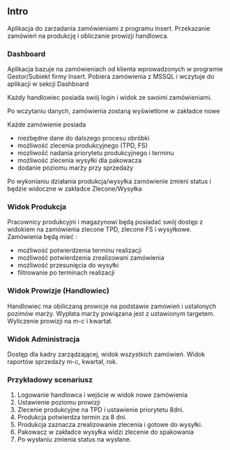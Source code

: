 
## Intro

Aplikacja do zarzadania zamówieniami z programu Insert. 
Przekazanie zamówień na produkcję i obliczanie prowizji handlowca.

### Dashboard

Aplikacja bazuje na zamówieniach od klienta wprowadzonych w programie Gestor/Subiekt firmy Insert.
Pobiera zamówienia z MSSQL i wczytuje do aplikacji w sekcji Dashboard

Każdy handlowiec posiada swój login i widok ze swoimi zamówieniami.

Po wczytaniu danych, zamówienia zostaną wyświetlone w zakładce nowe

Każde zamówienie posiada 
- niezbędne dane do dalszego procesu obróbki 
- możliwość zlecenia produkcyjnego (TPD, FS)
- mozliwość nadania priorytetu produkcyjnego i terminu
- możliwość zlecenia wysyłki dla pakowacza
- dodanie poziomu marży przy sprzedaży

Po wykonianiu działania produkcja/wysyłka zamówienie zmieni status i będzie widoczne w zakładce Zlecone/Wysyłka

### Widok Produkcja

Pracownicy produkcyjni i magazynowi będą posiadać swój dostęp z widokiem na zamówienia zlecone TPD, zlecone FS i wysyłkowe.
Zamówienia będą mieć :
- możliwość potwierdzenia terminu realizacji
- możliwość potwierdzenia zrealizowani zamówienia
- możliwość przesunięcia do wysyłki
- filtrowanie po terminach realizacji


### Widok Prowizje (Handlowiec)

Handlowiec ma obiliczaną prowicje na podstawie zamówień i ustalonych pozimów marży. 
Wypłata marży powiązana jest z ustawionym targetem. 
Wyliczenie prowizji na m-c i kwartał.

### Widok Administracja

Dostęp dla kadry zarządzającej, widok wszystkich zamówień. Widok raportów sprzedaży m-c, kwartał, rok.

### Przykładowy scenariusz

1. Logowanie handlowca i wejście w widok nowe zamówienia
2. Ustawienie poziomu prowizji
3. Zlecenie produkcyjne na TPD i ustawienie priorytetu 8dni.
4. Produkcja potwierdza termin za 8 dni.
5. Produkcja zaznacza zrealizowanie zlecenia i gotowe do wysyłki.
6. Pakowacz w zakładce wysyłka widzi zlecenie do spakowania
7. Po wysłaniu zmienia status na wysłane.